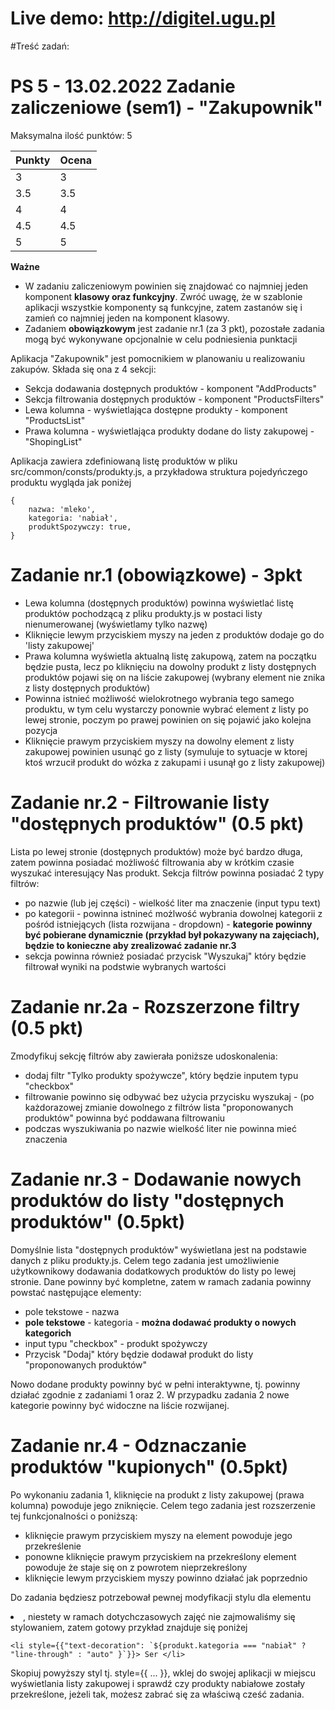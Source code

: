 # Live demo: http://digitel.ugu.pl




#Treść zadań:

# PS 5 - 13.02.2022 Zadanie zaliczeniowe (sem1) - "Zakupownik"

Maksymalna ilość punktów: 5

Punkty  | Ocena
------------- | -------------
3  | 3
3.5  | 3.5
4  | 4
4.5  | 4.5
5  | 5

**Ważne**
- W zadaniu zaliczeniowym powinien się znajdować co najmniej jeden komponent **klasowy oraz funkcyjny**. Zwróć uwagę, że w szablonie aplikacji wszystkie komponenty są funkcyjne, zatem zastanów się i zamień co najmniej jeden na komponent klasowy.
- Zadaniem **obowiązkowym** jest zadanie nr.1 (za 3 pkt), pozostałe zadania mogą być wykonywane opcjonalnie w celu podniesienia punktacji

Aplikacja "Zakupownik" jest pomocnikiem w planowaniu u realizowaniu zakupów.
Składa się ona z 4 sekcji:
- Sekcja dodawania dostępnych produktów - komponent "AddProducts"
- Sekcja filtrowania dostępnych produktów - komponent "ProductsFilters"
- Lewa kolumna - wyświetlająca dostępne produkty - komponent "ProductsList"
- Prawa kolumna - wyświetlająca produkty dodane do listy zakupowej - "ShopingList"

Aplikacja zawiera zdefiniowaną listę produktów w pliku src/common/consts/produkty.js, a przykładowa struktura pojedyńczego produktu wygląda jak poniżej
  ```
  {
      nazwa: 'mleko',
      kategoria: 'nabiał',
      produktSpozywczy: true,
  }
  ```


# Zadanie nr.1 (obowiązkowe) - 3pkt
- Lewa kolumna (dostępnych produktów) powinna wyświetlać listę produktów pochodzącą z pliku produkty.js w postaci listy nienumerowanej (wyświetlamy tylko nazwę)
- Kliknięcie lewym przyciskiem myszy na jeden z produktów dodaje go do 'listy zakupowej'
- Prawa kolumna wyświetla aktualną listę zakupową, zatem na początku będzie pusta, lecz po kliknięciu na dowolny produkt z listy dostępnych produktów pojawi się on na liście zakupowej (wybrany element nie znika z listy dostępnych produktów)
- Powinna istnieć możliwość wielokrotnego wybrania tego samego produktu, w tym celu wystarczy ponownie wybrać element z listy po lewej stronie, poczym po prawej powinien on się pojawić jako kolejna pozycja
- Kliknięcie prawym przyciskiem myszy na dowolny element z listy zakupowej powinien usunąć go z listy (symuluje to sytuacje w ktorej ktoś wrzucił produkt do wózka z zakupami i usunął go z listy zakupowej)

# Zadanie nr.2 - Filtrowanie listy "dostępnych produktów" (0.5 pkt)
Lista po lewej stronie (dostępnych produktów) może być bardzo długa, zatem powinna posiadać możliwość filtrowania aby w krótkim czasie wyszukać interesujący Nas produkt. Sekcja filtrów powinna posiadać 2 typy filtrów:

- po nazwie (lub jej części) - wielkość liter ma znaczenie (input typu text)
- po kategorii - powinna istnineć możlwość wybrania dowolnej kategorii z pośród istniejących  (lista rozwijana - dropdown) - **kategorie powinny być pobierane dynamicznie (przykład był pokazywany na zajęciach), będzie to konieczne aby zrealizować zadanie nr.3**
- sekcja powinna również posiadać przycisk "Wyszukaj" który będzie filtrował wyniki na podstwie wybranych wartości

# Zadanie nr.2a - Rozszerzone filtry (0.5 pkt)
Zmodyfikuj sekcję filtrów aby zawierała poniższe udoskonalenia:
- dodaj filtr "Tylko produkty spożywcze", który będzie inputem typu "checkbox"
- filtrowanie powinno się odbywać bez użycia przycisku wyszukaj - (po każdorazowej zmianie dowolnego z filtrów lista "proponowanych produktów" powinna być poddawana filtrowaniu
- podczas wyszukiwania po nazwie wielkość liter nie powinna mieć znaczenia

# Zadanie nr.3 - Dodawanie nowych produktów do listy "dostępnych produktów" (0.5pkt)
Domyślnie lista "dostępnych produktów" wyświetlana jest na podstawie danych z pliku produkty.js. Celem tego zadania jest umożliwienie użytkownikowy dodawania dodatkowych produktów do listy po lewej stronie. Dane powinny być kompletne, zatem w ramach zadania powinny powstać następujące elementy:
- pole tekstowe - nazwa
- **pole tekstowe** - kategoria - **można dodawać produkty o nowych kategorich**
- input typu "checkbox" - produkt spożywczy
- Przycisk "Dodaj" który będzie dodawał produkt do listy "proponowanych produktów"

Nowo dodane produkty powinny być w pełni interaktywne, tj. powinny działać zgodnie z zadaniami 1 oraz 2. W przypadku zadania 2 nowe kategorie powinny być widoczne na liście rozwijanej.

# Zadanie nr.4 - Odznaczanie produktów "kupionych" (0.5pkt)
Po wykonaniu zadania 1, kliknięcie na produkt z listy zakupowej (prawa kolumna) powoduje jego zniknięcie. Celem tego zadania jest rozszerzenie tej funkcjonalności o poniższą:
 - kliknięcie prawym przyciskiem myszy na element powoduje jego przekreślenie
 - ponowne kliknięcie prawym przyciskiem na przekreślony element powoduje że staje się on z powrotem nieprzekreślony
 - kliknięcie lewym przyciskiem myszy powinno działać jak poprzednio

Do zadania będziesz potrzebował pewnej modyfikacji stylu dla elementu <li>, niestety w ramach dotychczasowych zajęć nie zajmowaliśmy się stylowaniem, zatem gotowy przykład znajduje się poniżej
  ```
<li style={{"text-decoration": `${produkt.kategoria === "nabiał" ? "line-through" : "auto" }`}}> Ser </li>
  ```
Skopiuj powyższy styl tj. style={{ ... }}, wklej do swojej aplikacji w miejscu wyświetlania listy zakupowej i sprawdź czy produkty nabiałowe zostały przekreślone, jeżeli tak, możesz zabrać się za właściwą cześć zadania.
